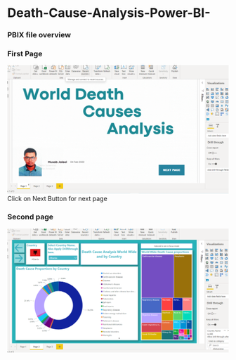 # Death-Cause-Analysis-Power-BI-
### PBIX file overview
### First Page
![first page](https://github.com/Musab9860576525/Death-Cause-Analysis-Power-BI-/blob/main/PB%20png%201.png)
  Click on Next Button for next page
  
  
### Second page
![](https://github.com/Musab9860576525/Death-Cause-Analysis-Power-BI-/blob/main/PB%20png%202.png)

